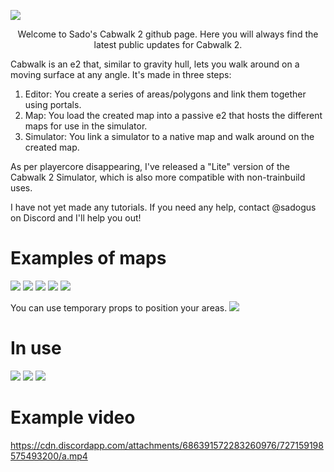 ![](https://i.imgur.com/2QlinMn.png)

<p align="center">Welcome to Sado's Cabwalk 2 github page. Here you will always find the latest public updates for Cabwalk 2.

Cabwalk is an e2 that, similar to gravity hull, lets you walk around on a moving surface at any angle. It's made in three steps:

1. Editor: You create a series of areas/polygons and link them together using portals.
2. Map: You load the created map into a passive e2 that hosts the different maps for use in the simulator.
3. Simulator: You link a simulator to a native map and walk around on the created map.

As per playercore disappearing, I've released a "Lite" version of the Cabwalk 2 Simulator, which is also more compatible with non-trainbuild uses.

I have not yet made any tutorials. If you need any help, contact @sadogus on Discord and I'll help you out!

# Examples of maps
![](https://i.imgur.com/XPM9J9l.png)
![](https://i.imgur.com/YohktCN.png)
![](https://i.imgur.com/5ZCE4dq.png)
![](https://i.imgur.com/gJqIU2q.png)
![](https://i.imgur.com/4k5HSsi.png)

You can use temporary props to position your areas.
![](https://i.imgur.com/mVX6ykC.png)

# In use
![](https://i.imgur.com/MOKeTrt.png)
![](https://i.imgur.com/DiYlZD7.png)
![](https://i.imgur.com/yrWB2Pq.png)

# Example video
https://cdn.discordapp.com/attachments/686391572283260976/727159198575493200/a.mp4
